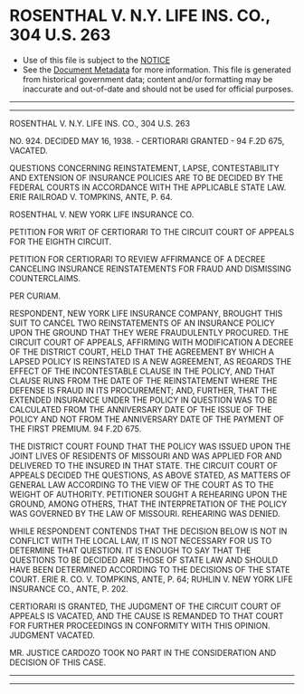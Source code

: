 ---
---

# ROSENTHAL V. N.Y. LIFE INS. CO., 304 U.S. 263

* Use of this file is subject to the [NOTICE](https://github.com/publicdocs/notice/blob/master/NOTICE)
* See the [Document Metadata](../../../) for more information.
  This file is generated from historical government data; content and/or formatting may be inaccurate and out-of-date and should not be used for official purposes.

----------
----------

ROSENTHAL V. N.Y. LIFE INS. CO., 304 U.S. 263

NO. 924.  DECIDED MAY 16, 1938.  - CERTIORARI GRANTED - 94 F.2D 675, VACATED.

QUESTIONS CONCERNING REINSTATEMENT, LAPSE, CONTESTABILITY AND EXTENSION OF INSURANCE POLICIES ARE TO BE DECIDED BY THE FEDERAL COURTS IN ACCORDANCE WITH THE APPLICABLE STATE LAW.  ERIE RAILROAD V. TOMPKINS, ANTE, P. 64.

ROSENTHAL V. NEW YORK LIFE INSURANCE CO.

PETITION FOR WRIT OF CERTIORARI TO THE CIRCUIT COURT OF APPEALS FOR THE EIGHTH CIRCUIT.

PETITION FOR CERTIORARI TO REVIEW AFFIRMANCE OF A DECREE CANCELING INSURANCE REINSTATEMENTS FOR FRAUD AND DISMISSING COUNTERCLAIMS.

PER CURIAM.

RESPONDENT, NEW YORK LIFE INSURANCE COMPANY, BROUGHT THIS SUIT TO CANCEL TWO REINSTATEMENTS OF AN INSURANCE POLICY UPON THE GROUND THAT THEY WERE FRAUDULENTLY PROCURED.  THE CIRCUIT COURT OF APPEALS, AFFIRMING WITH MODIFICATION A DECREE OF THE DISTRICT COURT, HELD THAT THE AGREEMENT BY WHICH A LAPSED POLICY IS REINSTATED IS A NEW AGREEMENT, AS REGARDS THE EFFECT OF THE INCONTESTABLE CLAUSE IN THE POLICY, AND THAT CLAUSE RUNS FROM THE DATE OF THE REINSTATEMENT WHERE THE DEFENSE IS FRAUD IN ITS PROCUREMENT; AND, FURTHER, THAT THE EXTENDED INSURANCE UNDER THE POLICY IN QUESTION WAS TO BE CALCULATED FROM THE ANNIVERSARY DATE OF THE ISSUE OF THE POLICY AND NOT FROM THE ANNIVERSARY DATE OF THE PAYMENT OF THE FIRST PREMIUM.  94 F.2D 675.

THE DISTRICT COURT FOUND THAT THE POLICY WAS ISSUED UPON THE JOINT LIVES OF RESIDENTS OF MISSOURI AND WAS APPLIED FOR AND DELIVERED TO THE INSURED IN THAT STATE.  THE CIRCUIT COURT OF APPEALS DECIDED THE QUESTIONS, AS ABOVE STATED, AS MATTERS OF GENERAL LAW ACCORDING TO THE VIEW OF THE COURT AS TO THE WEIGHT OF AUTHORITY.  PETITIONER SOUGHT A REHEARING UPON THE GROUND, AMONG OTHERS, THAT THE INTERPRETATION OF THE POLICY WAS GOVERNED BY THE LAW OF MISSOURI.  REHEARING WAS DENIED.

WHILE RESPONDENT CONTENDS THAT THE DECISION BELOW IS NOT IN CONFLICT WITH THE LOCAL LAW, IT IS NOT NECESSARY FOR US TO DETERMINE THAT QUESTION.  IT IS ENOUGH TO SAY THAT THE QUESTIONS TO BE DECIDED ARE THOSE OF STATE LAW AND SHOULD HAVE BEEN DETERMINED ACCORDING TO THE DECISIONS OF THE STATE COURT.  ERIE R. CO. V. TOMPKINS, ANTE, P. 64; RUHLIN V. NEW YORK LIFE INSURANCE CO., ANTE, P. 202.

CERTIORARI IS GRANTED, THE JUDGMENT OF THE CIRCUIT COURT OF APPEALS IS VACATED, AND THE CAUSE IS REMANDED TO THAT COURT FOR FURTHER PROCEEDINGS IN CONFORMITY WITH THIS OPINION.  JUDGMENT VACATED.

MR. JUSTICE CARDOZO TOOK NO PART IN THE CONSIDERATION AND DECISION OF THIS CASE.


----------
----------

